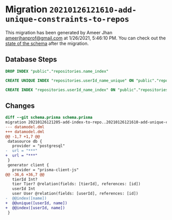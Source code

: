# Migration `20210126121610-add-unique-constraints-to-repos`

This migration has been generated by Ameer Jhan <ameerjhanprof@gmail.com> at 1/26/2021, 5:46:10 PM.
You can check out the [state of the schema](./schema.prisma) after the migration.

## Database Steps

```sql
DROP INDEX "public"."repositories.name_index"

CREATE UNIQUE INDEX "repositories.userId_name_unique" ON "public"."repositories"("userId", "name")

CREATE INDEX "repositories.userId_name_index" ON "public"."repositories"("userId", "name")
```

## Changes

```diff
diff --git schema.prisma schema.prisma
migration 20210126121205-add-index-to-repo..20210126121610-add-unique-constraints-to-repos
--- datamodel.dml
+++ datamodel.dml
@@ -1,7 +1,7 @@
 datasource db {
   provider = "postgresql"
-  url = "***"
+  url = "***"
 }
 generator client {
   provider = "prisma-client-js"
@@ -36,6 +36,7 @@
   tierId Int?
   tier Tier? @relation(fields: [tierId], references: [id])
   userId Int
   user User @relation(fields: [userId], references: [id])
-  @@index([name])
+  @@unique([userId, name])
+  @@index([userId, name])
 }
```


